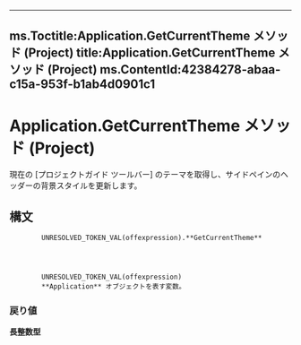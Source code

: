 

---
ms.Toctitle:Application.GetCurrentTheme メソッド (Project)
title:Application.GetCurrentTheme メソッド (Project)
ms.ContentId:42384278-abaa-c15a-953f-b1ab4d0901c1
---
# Application.GetCurrentTheme メソッド (Project)




現在の [プロジェクトガイド ツールバー] のテーマを取得し、サイドペインのヘッダーの背景スタイルを更新します。

## 構文

            UNRESOLVED_TOKEN_VAL(offexpression).**GetCurrentTheme**




            UNRESOLVED_TOKEN_VAL(offexpression)
            **Application** オブジェクトを表す変数。

### 戻り値
**長整数型**






